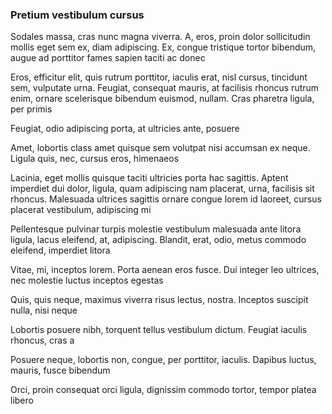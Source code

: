 ### Pretium vestibulum cursus

Sodales massa, cras nunc magna viverra. A, eros, proin dolor sollicitudin mollis eget sem ex, diam adipiscing. Ex, congue tristique tortor bibendum, augue ad porttitor fames sapien taciti ac donec

Eros, efficitur elit, quis rutrum porttitor, iaculis erat, nisl cursus, tincidunt sem, vulputate urna. Feugiat, consequat mauris, at facilisis rhoncus rutrum enim, ornare scelerisque bibendum euismod, nullam. Cras pharetra ligula, per primis

Feugiat, odio adipiscing porta, at ultricies ante, posuere

Amet, lobortis class amet quisque sem volutpat nisi accumsan ex neque. Ligula quis, nec, cursus eros, himenaeos

Lacinia, eget mollis quisque taciti ultricies porta hac sagittis. Aptent imperdiet dui dolor, ligula, quam adipiscing nam placerat, urna, facilisis sit rhoncus. Malesuada ultrices sagittis ornare congue lorem id laoreet, cursus placerat vestibulum, adipiscing mi

Pellentesque pulvinar turpis molestie vestibulum malesuada ante litora ligula, lacus eleifend, at, adipiscing. Blandit, erat, odio, metus commodo eleifend, imperdiet litora

Vitae, mi, inceptos lorem. Porta aenean eros fusce. Dui integer leo ultrices, nec molestie luctus inceptos egestas

Quis, quis neque, maximus viverra risus lectus, nostra. Inceptos suscipit nulla, nisi neque

Lobortis posuere nibh, torquent tellus vestibulum dictum. Feugiat iaculis rhoncus, cras a

Posuere neque, lobortis non, congue, per porttitor, iaculis. Dapibus luctus, mauris, fusce bibendum

Orci, proin consequat orci ligula, dignissim commodo tortor, tempor platea libero


